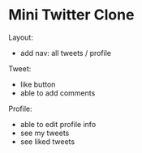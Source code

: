 # Mini Twitter Clone

Layout:

- add nav: all tweets / profile

Tweet:

- like button
- able to add comments

Profile:

- able to edit profile info
- see my tweets
- see liked tweets
